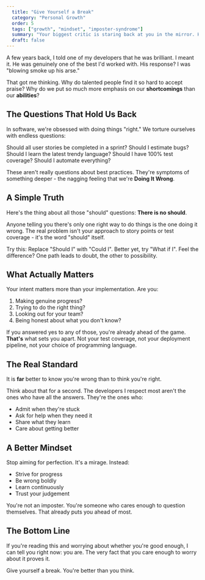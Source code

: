 ```yaml
---
  title: "Give Yourself a Break"
  category: "Personal Growth"
  order: 5
  tags: ["growth", "mindset", "imposter-syndrome"]
  summary: "Your biggest critic is staring back at you in the mirror. Here's why you're better than you think, and why that matters more than you realise."
  draft: false
---
```


A few years back, I told one of my developers that he was brilliant. I meant it. He was genuinely one of the best I'd worked with. His response? I was "blowing smoke up his arse."

That got me thinking. Why do talented people find it so hard to accept praise? Why do we put so much more emphasis on our **shortcomings** than our **abilities**?

## The Questions That Hold Us Back

In software, we're obsessed with doing things "right." We torture ourselves with endless questions:

Should all user stories be completed in a sprint?
Should I estimate bugs?
Should I learn the latest trendy language?
Should I have 100% test coverage?
Should I automate everything?

These aren't really questions about best practices. They're symptoms of something deeper - the nagging feeling that we're **Doing It Wrong**.

## A Simple Truth

Here's the thing about all those "should" questions: **There is no should**.

Anyone telling you there's only one right way to do things is the one doing it wrong. The real problem isn't your approach to story points or test coverage - it's the word "should" itself.

Try this: Replace "Should I" with "Could I". Better yet, try "What if I". Feel the difference? One path leads to doubt, the other to possibility.

## What Actually Matters

Your intent matters more than your implementation. Are you:
1. Making genuine progress?
2. Trying to do the right thing?
3. Looking out for your team?
4. Being honest about what you don't know?

If you answered yes to any of those, you're already ahead of the game. **That's** what sets you apart. Not your test coverage, not your deployment pipeline, not your choice of programming language.

## The Real Standard

It is **far** better to know you're wrong than to think you're right.

Think about that for a second. The developers I respect most aren't the ones who have all the answers. They're the ones who:
- Admit when they're stuck
- Ask for help when they need it
- Share what they learn
- Care about getting better

## A Better Mindset

Stop aiming for perfection. It's a mirage. Instead:
- Strive for progress
- Be wrong boldly
- Learn continuously
- Trust your judgement

You're not an imposter. You're someone who cares enough to question themselves. That already puts you ahead of most.

## The Bottom Line

If you're reading this and worrying about whether you're good enough, I can tell you right now: you are. The very fact that you care enough to worry about it proves it.

Give yourself a break. You're better than you think.
